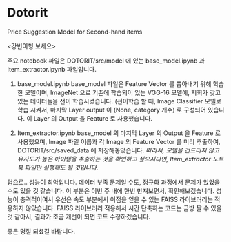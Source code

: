 # Dotorit
Price Suggestion Model for Second-hand items


<강빈이형 보세요>

주요 notebook 파일은 DOTORIT/src/model 에 있는 base_model.ipynb 과 Item_extractor.ipynb 파일입니다. 

1. base_model.ipynb
base_model 파일은 Feature Vector 를 뽑아내기 위해 학습한 모델이며, ImageNet 으로 기존에 학습되어 있는 VGG-16 모델에, 저희가 갖고 있는 데이터들을 전이 학습시켰습니다. 
(전이학습 할 때, Image Classifier 모델로 학습 시켜서, 마지막 Layer output 이 (None, category 개수) 로 구성되어 있습니다. 이 Layer 의 Output 을 Feature 로 사용했습니다.


2. Item_extractor.ipynb
base_model 의 마지막 Layer 의 Output 을 Feature 로 사용했으며, Image 파일 이름과 각 Image 의 Feature Vector 를 미리 추출하여, DOTORIT/src/saved_data 에 저장해놓았습니다.
*따라서, 모델을 건드리지 않고 유사도가 높은 아이템을 추출하는 것을 확인하고 싶으시다면, Item_extractor 노트북 파일만 실행해도 될 것입니다.*

덤으로.. 
성능이 최악입니다. 데이터 부족 문제일 수도, 정규화 과정에서 문제가 있었을 수도 있을 것 같습니다. 이 부분은 이번 주 내에 한번 만져보면서, 확인해보겠습니다. 
성능이 충격적이여서 우선은 속도 부분에서 이점을 얻을 수 있는 FAISS 라이브러리는 적용하지 않았습니다. FAISS 라이브러리 적용해서 시간 단축하는 코드는 금방 짤 수 있을 것 같아서, 결과가 조금 개선이 되면 코드 수정하겠습니다.

좋은 명절 되셨길 바랍니다. 

